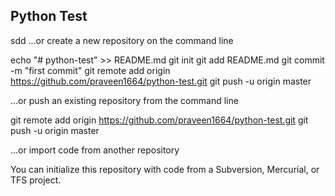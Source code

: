 ## Python Test

sdd
…or create a new repository on the command line


  
echo "# python-test" >> README.md
git init
git add README.md
git commit -m "first commit"
git remote add origin https://github.com/praveen1664/python-test.git
git push -u origin master



…or push an existing repository from the command line


  
git remote add origin https://github.com/praveen1664/python-test.git
git push -u origin master


…or import code from another repository

You can initialize this repository with code from a Subversion, Mercurial, or TFS project.
